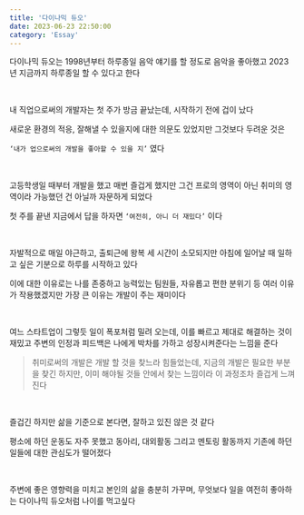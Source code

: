 ```yaml
---
title: '다이나믹 듀오'
date: 2023-06-23 22:50:00
category: 'Essay'
---
```


다이나믹 듀오는 1998년부터 하루종일 음악 얘기를 할 정도로 음악을 좋아했고 2023년 지금까지 하루종일 할 수 있다고 한다

<br />

내 직업으로써의 개발자는 첫 주가 방금 끝났는데, 시작하기 전에 겁이 났다

새로운 환경의 적응, 잘해낼 수 있을지에 대한 의문도 있었지만 그것보다 두려운 것은

`‘내가 업으로써의 개발을 좋아할 수 있을 지’` 였다

<br />

고등학생일 때부터 개발을 했고 매번 즐겁게 했지만 그건 프로의 영역이 아닌 취미의 영역이라 가능했던 건 아닐까 자문하게 되었다

첫 주를 끝낸 지금에서 답을 하자면 `‘여전히, 아니 더 재밌다’` 이다

<br />

자발적으로 매일 야근하고, 출퇴근에 왕복 세 시간이 소모되지만 아침에 일어날 때 일하고 싶은 기분으로 하루를 시작하고 있다

이에 대한 이유로는 나를 존중하고 능력있는 팀원들, 자유롭고 편한 분위기 등 여러 이유가 작용했겠지만 가장 큰 이유는 개발이 주는 재미이다

<br />

여느 스타트업이 그렇듯 일이 폭포처럼 밀려 오는데, 이를 빠르고 제대로 해결하는 것이 재밌고 주변의 인정과 피드백은 나에게 박차를 가하고 성장시켜준다는 느낌을 준다

> 취미로써의 개발은 개발 할 것을 찾느라 힘들었는데, 지금의 개발은 필요한 부분을 찾긴 하지만, 이미 해야될 것들 안에서 찾는 느낌이라 이 과정조차 즐겁게 느껴진다

<br />

즐겁긴 하지만 삶을 기준으로 본다면, 잘하고 있진 않은 것 같다

평소에 하던 운동도 자주 못했고 동아리, 대외활동 그리고 멘토링 활동까지 기존에 하던 일들에 대한 관심도가 떨어졌다

<br />

주변에 좋은 영향력을 미치고 본인의 삶을 충분히 가꾸며, 무엇보다 일을 여전히 좋아하는 다이나믹 듀오처럼 나이를 먹고싶다
